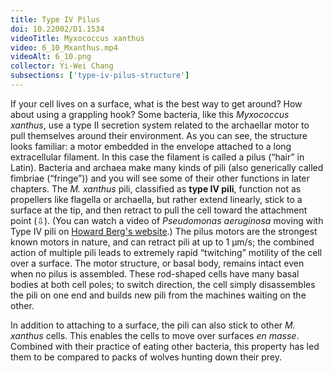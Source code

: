 ```yaml
---
title: Type IV Pilus
doi: 10.22002/D1.1534
videoTitle: Myxococcus xanthus
video: 6_10_Mxanthus.mp4
videoAlt: 6_10.png
collector: Yi-Wei Chang
subsections: ['type-iv-pilus-structure']
---
```


If your cell lives on a surface, what is the best way to get around? How about using a grappling hook? Some bacteria, like this *Myxococcus xanthus*, use a type II secretion system related to the archaellar motor to pull themselves around their environment. As you can see, the structure looks familiar: a motor embedded in the envelope attached to a long extracellular filament. In this case the filament is called a pilus (“hair” in Latin). Bacteria and archaea make many kinds of pili (also generically called fimbriae (“fringe”)) and you will see some of their other functions in later chapters. The *M. xanthus* pili, classified as **type IV pili**, function not as propellers like flagella or archaella, but rather extend linearly, stick to a surface at the tip, and then retract to pull the cell toward the attachment point (⇩). (You can watch a video of *Pseudomonas aeruginosa* moving with Type IV pili on [Howard Berg's website](http://www.rowland.harvard.edu/labs/bacteria/movies/pseudo.php).) The pilus motors are the strongest known motors in nature, and can retract pili at up to 1 μm/s; the combined action of multiple pili leads to extremely rapid “twitching” motility of the cell over a surface. The motor structure, or basal body, remains intact even when no pilus is assembled. These rod-shaped cells have many basal bodies at both cell poles; to switch direction, the cell simply disassembles the pili on one end and builds new pili from the machines waiting on the other.

In addition to attaching to a surface, the pili can also stick to other *M. xanthus* cells. This enables the cells to move over surfaces *en masse*. Combined with their practice of eating other bacteria, this property has led them to be compared to packs of wolves hunting down their prey.

